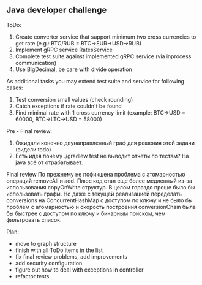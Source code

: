 ## Java developer challenge ##

ToDo:
1. Create converter service that support minimum two cross currencies to get rate (e.g.: BTC/RUB = BTC->EUR->USD->RUB)
2. Implement gRPC service RatesService
3. Complete test suite against implemented gRPC service (via inprocess communication)
4. Use BigDecimal, be care with divide operation

As additional tasks you may extend test suite and service for following cases:
1. Test conversion small values (check rounding)
2. Catch exceptions if rate couldn't be found
3. Find minimal rate with 1 cross currency limit (example: BTC->USD = 60000, BTC->LTC->USD = 58000)

Pre - Final review:
1. Ожидали конечно двунаправленный граф для решения этой задачи (видели todo)
3. Есть идея почему ./gradlew test не выводит отчеты по тестам? На java всё от отрабатывает.

Final review
По прежнему не пофикшена проблема с атомарностью операций removeAll и add. Плюс код стал еще более медленный из-за использования copyOnWrite структур.
В целом гораздо проще было бы использовать графы. Но даже с текущей реализацией переделать conversions на ConcurrentHashMap с доступом по ключу и не было бы проблем с атомарностью и скорость построения conversionChain была бы быстрее с доступом по ключу и бинарным поиском, чем фильтровать список.

Plan:
- move to graph structure
- finish with all ToDo items in the list
- fix final review problems, add improvements
- add security configuration
- figure out how to deal with exceptions in controller 
- refactor tests
